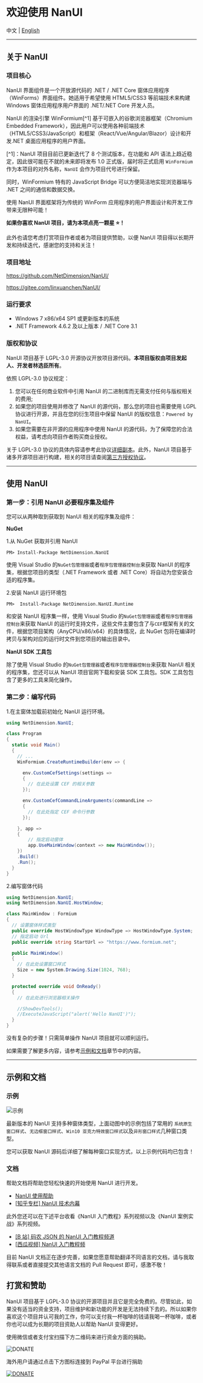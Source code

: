 # 欢迎使用 NanUI

中文 | [English](README.en-US.md)

---

## 关于 NanUI

### 项目核心

NanUI 界面组件是一个开放源代码的 .NET / .NET Core 窗体应用程序（WinForms）界面组件。她适用于希望使用 HTML5/CSS3 等前端技术来构建 Windows 窗体应用程序用户界面的 .NET/.NET Core 开发人员。

NanUI 的渲染引擎 WinFormium[^1] 基于可嵌入的谷歌浏览器框架（Chromium Embedded Framework），因此用户可以使用各种前端技术（HTML5/CSS3/JavaScript）和框架（React/Vue/Angular/Blazor）设计和开发.NET 桌面应用程序的用户界面。

[^1]：NanUI 项目目前已更新迭代了 8 个测试版本，在功能和 API 语法上趋近稳定，因此很可能在不就的未来即将发布 1.0 正式版，届时将正式启用 `WinFormium` 作为本项目的对外名称，`NanUI` 会作为项目代号进行保留。

同时，WinFormium 特有的 JavaScript Bridge 可以方便简洁地实现浏览器端与 .NET 之间的通信和数据交换。

使用 NanUI 界面框架将为传统的 WinForm 应用程序的用户界面设计和开发工作带来无限种可能！

**如果你喜欢 NanUI 项目，请为本项点亮一颗星 ⭐！**

此外也请您考虑打赏项目作者或者为项目提供赞助，以便 NanUI 项目得以长期开发和持续迭代，感谢您的支持和关注！

### 项目地址

https://github.com/NetDimension/NanUI/

https://gitee.com/linxuanchen/NanUI/

### 运行要求

- Windows 7 x86/x64 SP1 或更新版本的系统
- .NET Framework 4.6.2 及以上版本 / .NET Core 3.1

### 版权和协议

NanUI 项目基于 LGPL-3.0 开源协议开放项目源代码。**本项目版权由项目发起人、开发者林选臣所有**。

依照 LGPL-3.0 协议规定：

1. 您可以在任何商业软件中引用 NanUI 的二进制库而无需支付任何与版权相关的费用;
2. 如果您的项目使用并修改了 NanUI 的源代码，那么您的项目也需要使用 LGPL 协议进行开源，并且在您的衍生项目中保留 NanUI 的版权信息：`Powered by NanUI`。
3. 如果您需要在非开源的应用程序中使用 NanUI 的源代码，为了保障您的合法权益，请考虑向项目作者购买商业授权。

关于 LGPL-3.0 协议的具体内容请参考此协议[详细副本](zh-CN/Licence.md)。此外，NanUI 项目基于诸多开源项目进行构建，相关的项目请查阅[第三方授权协议](zh-CN/Dependences.md)。

---

## 使用 NanUI

### 第一步：引用 NanUI 必要程序集及组件

您可以从两种取到获取到 NanUI 相关的程序集及组件：

**NuGet**

1.从 NuGet 获取并引用 NanUI

```
PM> Install-Package NetDimension.NanUI
```

使用 Visual Studio 的`NuGet包管理器`或者`程序包管理器控制台`来获取 NanUI 的程序集，根据您项目的类型（.NET Framework 或者 .NET Core）将自动为您安装合适的程序集。

2.安装 NanUI 运行环境包

```
PM>  Install-Package NetDimension.NanUI.Runtime
```

和安装 NanUI 程序集一样，使用 Visual Studio 的`NuGet包管理器`或者`程序包管理器控制台`来获取 NanUI 的运行时支持文件，这些文件主要包含了与`CEF`框架有关的文件，根据您项目架构（AnyCPU/x86/x64）的具体情况，此 NuGet 包将在编译时拷贝与架构对应的运行时文件到您项目的输出目录中。

**NanUI SDK 工具包**

除了使用 Visual Studio 的`NuGet包管理器`或者`程序包管理器控制台`来获取 NanUI 相关的程序集，您还可以从 NanUI 项目官网下载和安装 SDK 工具包。SDK 工具包包含了更多的工具来简化操作。

### 第二步：编写代码

1.在主窗体加载前初始化 NanUI 运行环境。

```C#
using NetDimension.NanUI;

class Program
{
  static void Main()
  {
    // ...
    WinFormium.CreateRuntimeBuilder(env => {

      env.CustomCefSettings(settings =>
      {
        // 在此处设置 CEF 的相关参数
      });

      env.CustomCefCommandLineArguments(commandLine =>
      {
        // 在此处指定 CEF 命令行参数
      });

    }, app =>
    {
        // 指定启动窗体
        app.UseMainWindow(context => new MainWindow());
    })
    .Build()
    .Run();
  }
}

```

2.编写窗体代码

```C#
using NetDimension.NanUI;
using NetDimension.NanUI.HostWindow;

class MainWindow : Formium
{
  // 设置窗体样式类型
  public override HostWindowType WindowType => HostWindowType.System;
  // 指定启动 Url
  public override string StartUrl => "https://www.formium.net";

  public MainWindow()
  {
    // 在此处设置窗口样式
    Size = new System.Drawing.Size(1024, 768);
  }

  protected override void OnReady()
  {
    // 在此处进行浏览器相关操作

    //ShowDevTools();
    //ExecuteJavaScript("alert('Hello NanUI')");
  }
}

```

没有复杂的步骤！只需简单操作 NanUI 项目就可以顺利运行。

如果需要了解更多内容，请参考[示例和文档](#示例和文档)章节中的内容。

---

## 示例和文档

### 示例

![示例](images/preview-animation.png)

最新版本的 NanUI 支持多种窗体类型，上面动图中的示例包括了常用的 `系统原生窗口样式`、`无边框窗口样式`、`Win10 亚克力特效窗口样式`以及`异形窗口样式`几种窗口类型。

您可以获取 NanUI 源码后详细了解每种窗口实现方式，以上示例代码均已包含！

### 文档

帮助文档将帮助您轻松快速的开始使用 NanUI 进行开发。

- [NanUI 使用帮助](README.md)
- [[知乎专栏] NanUI 技术内幕](https://zhuanlan.zhihu.com/nanui)

此外您还可以在下述平台收看《NanUI 入门教程》系列视频以及《NanUI 案例实战》系列视频。

- [[B 站] 码农 JSON 的 NanUI 入门教程频道](https://space.bilibili.com/396855974/channel/detail?cid=113298)
- [[西瓜视频] NanUI 入门教程频](https://www.ixigua.com/6804465191196033540?id=6798031330459255303)

目前 NanUI 文档正在逐步完善，如果您愿意帮助翻译不同语言的文档，请与我取得联系或者直接提交其他语言文档的 Pull Request 即可，感激不敬！

## 打赏和赞助

NanUI 项目基于 LGPL-3.0 协议的开源项目并且它是完全免费的。尽管如此，如果没有适当的资金支持，项目维护和新功能的开发是无法持续下去的。所以如果你喜欢这个项目并认可我的工作，你可以支付我一杯咖啡的钱请我喝一杯咖啡，或者你也可以成为长期的项目资助人以帮助 NanUI 变得更好。

使用微信或者支付宝扫描下方二维码来进行资金方面的捐助。

![DONATE](images/qrcode.png)

海外用户请通过点击下方图标连接到 PayPal 平台进行捐助

[![DONATE](images/paypal.png)](https://www.paypal.me/mrjson)
